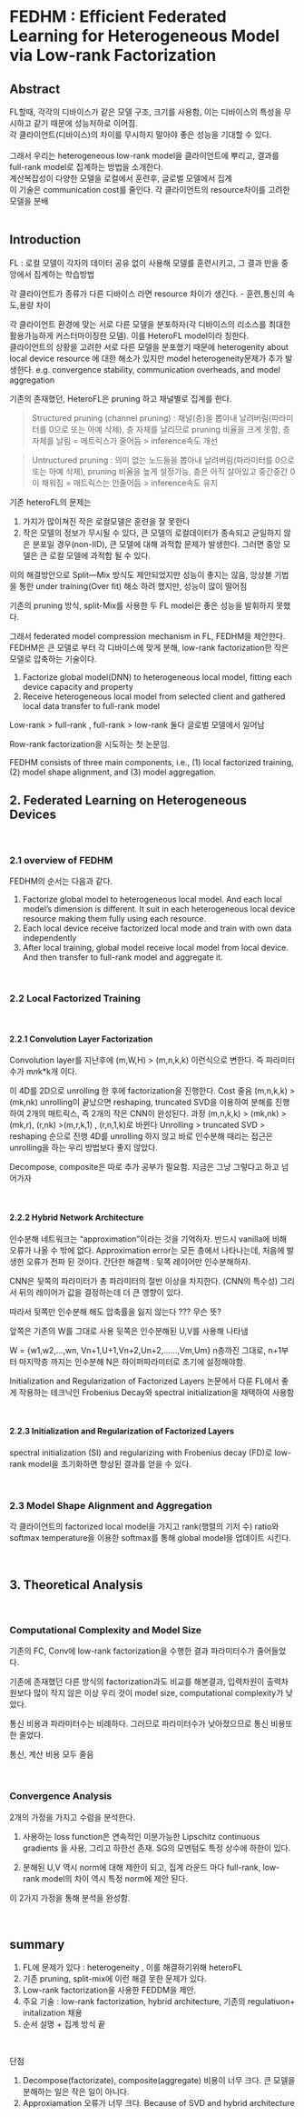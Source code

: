 # FEDHM : Efficient Federated Learning for Heterogeneous Model via Low-rank Factorization

## Abstract

FL할때, 각각의 디바이스가 같은 모델 구조, 크기를 사용함, 이는 디바이스의 특성을 무시하고 같기 때문에 성능저하로 이어짐.  
각 클라이언트(디바이스)의 차이를 무시하지 말아야 좋은 성능을 기대할 수 있다.  
<br>
그래서 우리는 heterogeneous low-rank model을 클라이언트에 뿌리고, 결과를 full-rank model로 집계하는 방법을 소개한다.
<br>
계산복잡성이 다양한 모델을 로컬에서 훈련후, 글로벌 모델에서 집계  
이 기술은 communication cost를 줄인다. 각 클라이언트의 resource차이를 고려한 모델을 분배  
<br>

## Introduction  

FL : 로컬 모델이 각자의 데이터 공유 없이 사용해 모델를 훈련시키고, 그 결과 만을 중앙에서 집계하는 학습방법  

각 클라이언트가 종류가 다른 디바이스 라면 resource 차이가 생긴다. - 훈련,통신의 속도,용량 차이  

각 클라이언트 환경에 맞는 서로 다른 모델을 분포하자(각 디바이스의 리소스를 최대한 활용가능하게 커스터마이징한 모델).
이를 HeteroFL model이라 칭한다.  
클라이언트의 상황을 고려한 서로 다른 모델을 분포했기 때문에 heterogenity about local device resource 에 대한 해소가 있지만 model heterogeneity문제가 추가 발생한다. 
e.g. convergence stability, communication overheads, and model aggregation  

기존의 존재했던, HeteroFL은 pruning 하고 채널별로 집계를 한다.  

> Structured pruning (channel pruning) : 채널(층)을 뽑아내 날려버림(파라미터를 0으로 또는 아예 삭제), 층 자체를 날리므로 pruning 비율을 크게 못함, 층자체를 날림 = 메트릭스가 줄어듬 > inference속도 개선


> Untructured pruning : 의미 없는 노드들을 뽑아내 날려버림(파라미터를 0으로 또는 아예 삭제),  pruning 비율을 높게 설정가능, 층은 아직 살아있고 중간중간 0 이 채워짐 = 매트릭스는 안줄어듬 > inference속도 유지


  
기존 heteroFL의 문제는  
1. 가지가 많이쳐진 작은 로컬모델은 훈련을 잘 못한다
2. 작은 모델의 정보가 무시될 수 있다, 큰 모델의 로컬데이터가 종속되고 균일하지 않은 분포일 경우(non-IID), 큰 모델에 대해 과적합 문제가 발생한다. 그러면 중앙 모델은 큰 로컬 모델에 과적합 될 수 있다.

이의 해결방안으로 Split—Mix 방식도 제안되었지만 성능이 좋지는 않음, 앙상블 기법을 통한 under training(Over fit) 해소 하려 했지만, 성능이 많이 떨어짐  
  
기존의 pruning 방식, split-Mix를 사용한 두 FL model은 좋은 성능을 발휘하지 못했다.  


그래서 federated model compression mechanism in FL, FEDHM을 제안한다.  
FEDHM은 큰 모델로 부터 각 디바이스에 맞게 분해, low-rank factorization한 작은 모델로 압축하는 기술이다.  
1. Factorize global model(DNN) to heterogeneous local model, fitting each device capacity and property
2. Receive heterogeneous local model from selected client and gathered local data transfer to full-rank model

Low-rank > full-rank ,  full-rank > low-rank  둘다 글로벌 모델에서 일어남  


Row-rank factorization을 시도하는 첫 논문임.  
  
FEDHM consists of three main components, i.e., (1) local factorized training, (2) model shape alignment, and (3) model aggregation.
<br>

## 2. Federated Learning on Heterogeneous Devices

<br>

### 2.1 overview of FEDHM

FEDHM의 순서는 다음과 같다.

1. Factorize global model to heterogeneous local model. And each local model’s dimension is different. It suit in each heterogeneous local device resource making them fully using each resource. 
2. Each local device receive factorized local mode and train with own data independently
3. After local training, global model receive local model from local device. And then transfer to full-rank model and aggregate it.

<br>

### 2.2 Local Factorized Training
<br>

#### 2.2.1 Convolution Layer Factorization


Convolution layer를 지난후에 (m,W,H) > (m,n,k,k)  이런식으로 변한다. 즉 파라미터 수가 m*n*k*k개 이다.

이 4D를 2D으로 unrolling 한 후에 factorization을 진행한다. Cost 줄음 (m,n,k,k) > (mk,nk)
 unrolling이 끝났으면 reshaping, truncated SVD을 이용하여 분해를 진행하여 2개의 매트릭스, 즉 2개의 작은 CNN이 완성된다.
과정 (m,n,k,k) > (mk,nk) > (mk,r),  (r,nk) >(m,r,k,1) , (r,n,1,k)로 바뀐다
Unrolling >  truncated SVD   > reshaping  순으로 진행
4D를 unrolling 하지 않고 바로 인수분해 때리는 접근은 unrolling을 하는 우리 방법보다 좋지 않았다.

Decompose, composite은 따로 추가 공부가 필요함. 지금은 그냥 그렇다고 하고 넘어가자

<br>

#### 2.2.2 Hybrid Network Architecture

인수분해 네트워크는 “approximation”이라는 것을 기억하자. 반드시 vanilla에 비해 오류가 나올 수 밖에 없다.
Approximation error는 모든 층에서 나타나는데, 처음에 발생한 오류가 전파 된 것이다. 
간단한 해결책 : 뒷쪽 레이어만 인수분해하자.

CNN은 뒷쪽의 파라미터가 총 파라미터의 절반 이상을 차지한다. (CNN의 특수성) 그리서 뒤의 레이어가 값을 결정하는데 더 큰 영향이 있다.

따라서 뒷쪽만 인수분해 해도 압축률을 잃지 않는다 ??? 무슨 뜻?

앞쪽은 기존의 W를 그대로 사용 뒷쪽은 인수분해된 U,V를 사용해 나타냄

W = {w1,w2,…,wn,    Vn+1,U+1,Vn+2,Un+2,……,Vm,Um}
n층까진 그대로, n+1부터 마지막층 까지는 인수분해
N은 하이퍼파라미터로 초기에 설정해야함.

Initialization and Regularization of Factorized Layers 논문에서 다룬 FL에서 좋게 작용하는 테크닉인 Frobenius Decay와 spectral initialization을 채택하여 사용함

<br>

#### 2.2.3 Initialization and Regularization of Factorized Layers

spectral initialization (SI) and regularizing with Frobenius decay (FD)로 low-rank model을 초기화하면 향상된 결과를  얻을 수 있다.

<br>

### 2.3 Model Shape Alignment and Aggregation

각 클라이언트의 factorized local model을 가지고 rank(행렬의 기저 수) ratio와 softmax temperature을 이용한 softmax를 통해 global model을 업데이트 시킨다.

<br>

## 3. Theoretical Analysis
<br>

### Computational Complexity and Model Size

기존의 FC, Conv에 low-rank factorization을 수행한 결과 파라미터수가 줄어들었다.

기존에 존재했던 다른 방식의 factorization과도 비교를 해본결과, 입력차원이 출력차원보다 많이 작지 않은 이상 우리 것이 model size, computational complexity가 낮았다.

통신 비용과 파라미터수는 비례하다. 그러므로 파라미터수가 낮아졌으므로 통신 비용또한 줄었다.

통신, 계산 비용 모두 줄음

<br>

### Convergence Analysis

2개의 가정을 가지고 수렴을 분석한다.
1. 사용하는 loss function은 연속적인 미분가능한 Lipschitz continuous gradients 을 사용, 그리고 하한선 존재.
SG의 모멘텀도 특정 상수에 하한이 있다.

2. 분해된 U,V 역시 norm에 대해 제한이 되고, 집계 라운드 마다 full-rank, low-rank model의 차이 역시 특정 norm에 제안 된다.  

이 2가지 가정을 통해 분석을 완성함.

<br>

## summary

1. FL에 문제가 있다 : heterogeneity , 이를 해결하기위해 heteroFL
2. 기존 pruning, split-mix에 이런 해결 못한 문제가 있다.
3. Low-rank factorization을 사용한 FEDDM을 제안. 
4. 주요 기술 : low-rank factorization, hybrid architecture, 기존의 regulatiuon+ initalization 채용
5. 순서 설명 + 집계 방식 끝

<br>

단점
1. Decompose(factorizate), composite(aggregate) 비용이 너무 크다. 큰 모델을 분해하는 일은 작은 일이 아니다.
2. Approxiamation 오류가 너무 크다. Because of SVD and hybrid architecture

